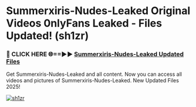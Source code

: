 # Summerxiris-Nudes-Leaked Original Videos 0nlyFans Leaked - Files Updated! (sh1zr)

<h3>🔴 CLICK HERE 🌐==►► <a href="https://tinyurl.com/4mcuefdz" rel="nofollow">Summerxiris-Nudes-Leaked Updated Files</a></h3>

Get Summerxiris-Nudes-Leaked and all content. Now you can access all videos and pictures of Summerxiris-Nudes-Leaked. New Updated Files 2025!

[![sh1zr](https://i.imgur.com/StAQSOY.gif)](https://tinyurl.com/4mcuefdz)
